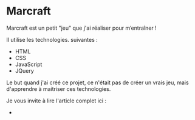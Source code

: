 # Marcraft

Marcraft est un petit "jeu" que j'ai réaliser pour m’entraîner !

Il utilise les technologies. suivantes : 

- HTML
- CSS
- JavaScript
- JQuery

Le but quand j'ai créé ce projet, ce n'était pas de créer un vrais jeu, mais d'apprendre à maitriser ces technologies.

Je vous invite à lire l'article complet ici :

- 

